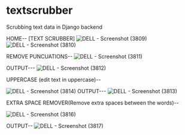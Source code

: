 # textscrubber
Scrubbing text data in Django backend 



HOME-- [TEXT SCRUBBER]
![DELL - Screenshot (3809)](https://user-images.githubusercontent.com/47920126/112750475-6f732800-8fe6-11eb-835f-7f4a94879f16.png)
![DELL - Screenshot (3810)](https://user-images.githubusercontent.com/47920126/112750476-70a45500-8fe6-11eb-8036-8f691049fc5f.png)


REMOVE PUNCUATIONS--
![DELL - Screenshot (3811)](https://user-images.githubusercontent.com/47920126/112750478-726e1880-8fe6-11eb-8322-c48d32cbf824.png)


OUTPUT---
![DELL - Screenshot (3812)](https://user-images.githubusercontent.com/47920126/112750479-7437dc00-8fe6-11eb-9842-428034c9afc4.png)



UPPERCASE (edit text in uppercase)--


![DELL - Screenshot (3814)](https://user-images.githubusercontent.com/47920126/112750489-7f8b0780-8fe6-11eb-8639-2f5c9a6e83d8.png)
OUTPUT---
![DELL - Screenshot (3813)](https://user-images.githubusercontent.com/47920126/112750488-7dc14400-8fe6-11eb-870c-b2a76da053c1.png)

EXTRA SPACE REMOVER(Remove extra spaces between the words)--


![DELL - Screenshot (3816)](https://user-images.githubusercontent.com/47920126/112750390-fecc0b80-8fe5-11eb-9a64-a7eeab194704.png)

OUTPUT--
![DELL - Screenshot (3817)](https://user-images.githubusercontent.com/47920126/112750391-ff64a200-8fe5-11eb-9e35-87a7263d3ca8.png)






